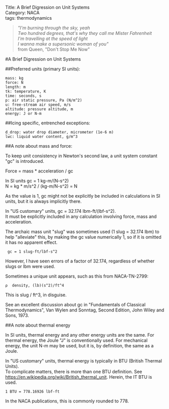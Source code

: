 Title: A Brief Digression on Unit Systems  
Category: NACA  
tags: thermodynamics  

>_"I'm burning through the sky, yeah  
Two hundred degrees, that's why they call me Mister Fahrenheit  
I'm travelling at the speed of light  
I wanna make a supersonic woman of you"_  
from Queen, "Don't Stop Me Now"  

#A Brief Digression on Unit Systems

##Preferred units (primary SI units):

    mass: kg
    force: N
    length: m
    tk: temperature, K
    time: seconds, s
    p: air static pressure, Pa (N/m^2)
    u: free-stream air speed, m/s
    altitude: pressure altitude, m
    energy: J or N-m
##Icing specific, entrenched exceptions:  

    d_drop: water drop diameter, micrometer (1e-6 m)
    lwc: liquid water content, g/m^3
    

##A note about mass and force:  

To keep unit consistency in Newton's second law, a unit system constant "gc" is introduced.  

Force = mass * acceleration / gc

In SI units gc = 1 kg-m/(N-s^2)  
N = kg * m/s^2 / (kg-m/N-s^2) = N  

As the value is 1, gc might not be explicitly be included in calculations in SI units,
but it is always implicitly there.

In "US customary" units, gc = 32.174 lbm-ft/(lbf-s^2).  
It must be explicitly included in any calculation involving force, mass and acceleration. 
 
The archaic mass unit "slug" was sometimes used (1 slug = 32.174 lbm) to help "alleviate" this,
by making the gc value numerically 1, so if it is omitted it has no apparent effect.  

     gc = 1 slug-ft/lbf-s^2
     
However, I have seen errors of a factor of 32.174, regardless of whether slugs or lbm were used. 

Sometimes a unique unit appears, such as this from NACA-TN-2799:
    
    ⍴  density, (lb)(s^2)/ft^4

This is slug / ft^3, in disguise.    
    
See an excellent discussion about gc in "Fundamentals of Classical Thermodynamics", Van Wylen and Sonntag, Second Edition, John Wiley and Sons, 1973. 

##A note about thermal energy

In SI units, thermal energy and any other energy units are the same. 
For thermal energy, the Joule "J" is conventionally used. 
For mechanical energy, the unit N-m may be used, but it is, by definition, the same as a Joule. 

In "US customary" units, thermal energy is typically in BTU (British Thermal Units).  
To complicate matters, there is more than one BTU definition. 
See https://en.wikipedia.org/wiki/British_thermal_unit. 
Herein, the IT BTU is used.

    1 BTU = 778.16926 lbf-ft 
    
In the NACA publications, this is commonly rounded to 778.

